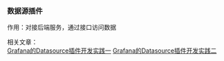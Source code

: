 ### 数据源插件

作用：对接后端服务，通过接口访问数据

相关文章：  
[Grafana的Datasource插件开发实践一](https://juejin.im/post/5addbcbd5188256715474452)
[Grafana的Datasource插件开发实践二](https://juejin.im/post/5ae188f0f265da0b8c24aab0)